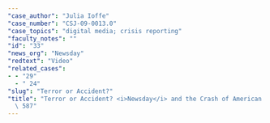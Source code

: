 ```yaml
---
"case_author": "Julia Ioffe"
"case_number": "CSJ-09-0013.0"
"case_topics": "digital media; crisis reporting"
"faculty_notes": ""
"id": "33"
"news_org": "Newsday"
"redtext": "Video"
"related_cases":
- - "29"
  - " 24"
"slug": "Terror or Accident?"
"title": "Terror or Accident? <i>Newsday</i> and the Crash of American Airlines Flight\
  \ 587"
---
```

